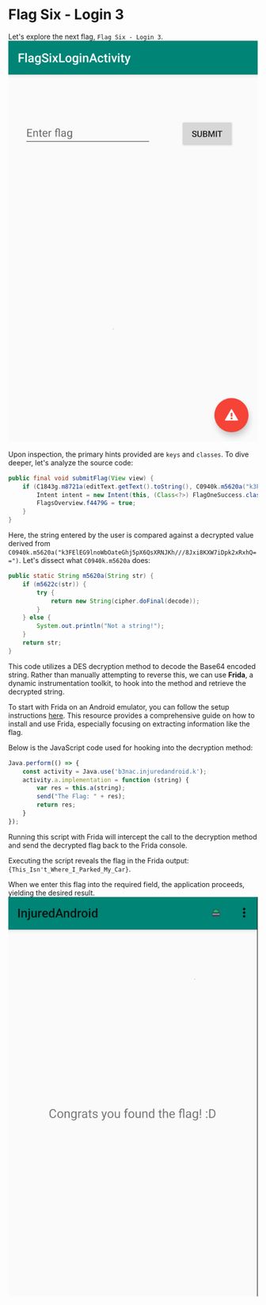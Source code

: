 # Flag Six - Login 3

Let's explore the next flag, `Flag Six - Login 3`.
![](ScreenShots/Flag%20Six%20-%20Login%203.jpg)

Upon inspection, the primary hints provided are `keys` and `classes`. To dive deeper, let's analyze the source code:
```java
public final void submitFlag(View view) {
    if (C1843g.m8721a(editText.getText().toString(), C0940k.m5620a("k3FElEG9lnoWbOateGhj5pX6QsXRNJKh///8Jxi8KXW7iDpk2xRxhQ=="))) {
        Intent intent = new Intent(this, (Class<?>) FlagOneSuccess.class);
        FlagsOverview.f4479G = true;
    }
}
```
Here, the string entered by the user is compared against a decrypted value derived from `C0940k.m5620a("k3FElEG9lnoWbOateGhj5pX6QsXRNJKh///8Jxi8KXW7iDpk2xRxhQ==")`. Let's dissect what `C0940k.m5620a` does:
```java
public static String m5620a(String str) {
    if (m5622c(str)) {
        try {
            return new String(cipher.doFinal(decode));
        }
    } else {
        System.out.println("Not a string!");
    }
    return str;
}
```
This code utilizes a DES decryption method to decode the Base64 encoded string. Rather than manually attempting to reverse this, we can use **Frida**, a dynamic instrumentation toolkit, to hook into the method and retrieve the decrypted string.

To start with Frida on an Android emulator, you can follow the setup instructions [here](https://github.com/sam-mg/Dr01d_H4ckQu35t/tree/main/Frida%20Labs). This resource provides a comprehensive guide on how to install and use Frida, especially focusing on extracting information like the flag.

Below is the JavaScript code used for hooking into the decryption method:
```js
Java.perform(() => {
    const activity = Java.use('b3nac.injuredandroid.k');
    activity.a.implementation = function (string) {
        var res = this.a(string);
        send("The Flag: " + res);
        return res;
    }
});
```
Running this script with Frida will intercept the call to the decryption method and send the decrypted flag back to the Frida console.

Executing the script reveals the flag in the Frida output: `{This_Isn't_Where_I_Parked_My_Car}`.

When we enter this flag into the required field, the application proceeds, yielding the desired result.
![](ScreenShots%2FFlag%20Three%20-%20Resources%20%28Result%29.jpg)